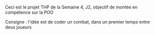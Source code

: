 Ceci est le projet THP de la Semaine 4, J2, objectif de montée en compétence sur la POO


Consigne : l'idée est de coder un combat, dans un premier temps entre deux joueurs 